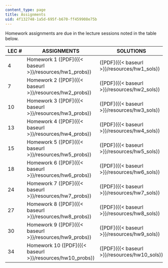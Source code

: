```yaml
---
content_type: page
title: Assignments
uid: 4f132748-1a5d-695f-b670-ff459908e75b
---
```


Homework assignments are due in the lecture sessions noted in the table below.

| LEC # | ASSIGNMENTS | SOLUTIONS |
| --- | --- | --- |
| 4 | Homework 1 ([PDF]({{< baseurl >}}/resources/hw1_probs)) | ([PDF]({{< baseurl >}}/resources/hw1_sols)) |
| 7 | Homework 2 ([PDF]({{< baseurl >}}/resources/hw2_probs)) | ([PDF]({{< baseurl >}}/resources/hw2_sols)) |
| 10 | Homework 3 ([PDF]({{< baseurl >}}/resources/hw3_probs)) | ([PDF]({{< baseurl >}}/resources/hw3_sols)) |
| 13 | Homework 4 ([PDF]({{< baseurl >}}/resources/hw4_probs)) | ([PDF]({{< baseurl >}}/resources/hw4_sols)) |
| 15 | Homework 5 ([PDF]({{< baseurl >}}/resources/hw5_probs)) | ([PDF]({{< baseurl >}}/resources/hw5_sols)) |
| 18 | Homework 6 ([PDF]({{< baseurl >}}/resources/hw6_probs)) | ([PDF]({{< baseurl >}}/resources/hw6_sols)) |
| 24 | Homework 7 ([PDF]({{< baseurl >}}/resources/hw7_probs)) | ([PDF]({{< baseurl >}}/resources/hw7_sols)) |
| 27 | Homework 8 ([PDF]({{< baseurl >}}/resources/hw8_probs)) | ([PDF]({{< baseurl >}}/resources/hw8_sols)) |
| 30 | Homework 9 ([PDF]({{< baseurl >}}/resources/hw9_probs)) | ([PDF]({{< baseurl >}}/resources/hw9_sols)) |
| 34 | Homework 10 ([PDF]({{< baseurl >}}/resources/hw10_probs)) | ([PDF]({{< baseurl >}}/resources/hw10_sols))